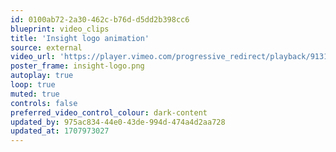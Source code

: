 ```yaml
---
id: 0100ab72-2a30-462c-b76d-d5dd2b398cc6
blueprint: video_clips
title: 'Insight logo animation'
source: external
video_url: 'https://player.vimeo.com/progressive_redirect/playback/913187778/rendition/1080p/file.mp4?loc=external&log_user=0&signature=68153337acac207e003fc1af4f176772b6464de38086678dfac13b954d4e18e5'
poster_frame: insight-logo.png
autoplay: true
loop: true
muted: true
controls: false
preferred_video_control_colour: dark-content
updated_by: 975ac834-44e0-43de-994d-474a4d2aa728
updated_at: 1707973027
---
```

